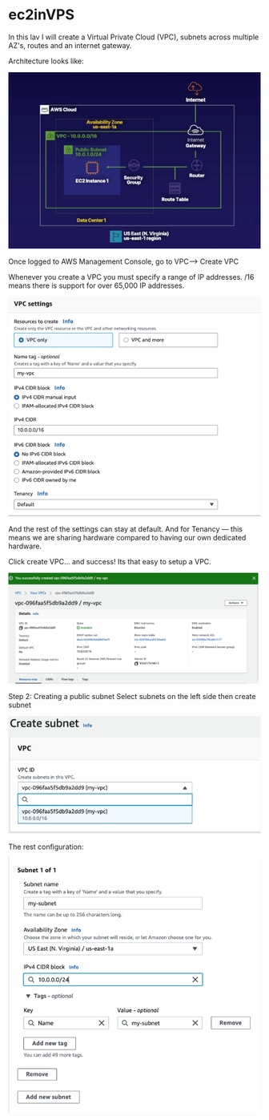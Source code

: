# ec2inVPS

In this lav I will create a Virtual Private Cloud (VPC), subnets across multiple AZ's, routes and an internet gateway.

Architecture looks like:

![alt text](/assets/architecture.png)

Once logged to AWS Management Console, go to VPC--> Create VPC

Whenever you create a VPC you must specify a range of IP addresses. /16 means there is support for over 65,000 IP addresses.

![alt text](/assets/vpc1.png)

And the rest of the settings can stay at default.
And for Tenancy — this means we are sharing hardware compared to having our own dedicated hardware.

Click create VPC… and success! Its that easy to setup a VPC.

![alt text](/assets/vpc2.png)

Step 2: Creating a public subnet
Select subnets on the left side then create subnet

![alt text](/assets/vpc3.png)

The rest configuration:

![alt text](/assets/vpc4.png)